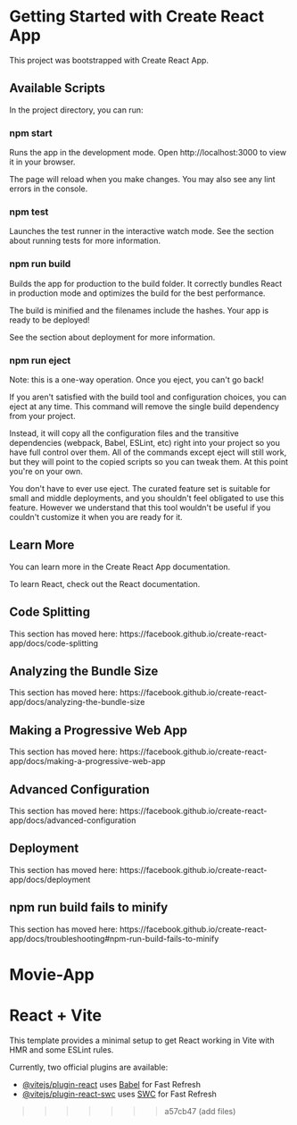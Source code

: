 <h1>Getting Started with Create React App</h1>
This project was bootstrapped with Create React App.

<h2>Available Scripts</h2>
In the project directory, you can run:

<h3>npm start</h3>
Runs the app in the development mode.
Open http://localhost:3000 to view it in your browser.

The page will reload when you make changes.
You may also see any lint errors in the console.

<h3>npm test</h3>
Launches the test runner in the interactive watch mode.
See the section about running tests for more information.

<h3>npm run build</h3>
Builds the app for production to the build folder.
It correctly bundles React in production mode and optimizes the build for the best performance.

The build is minified and the filenames include the hashes.
Your app is ready to be deployed!

See the section about deployment for more information.

<h3>npm run eject</h3>
Note: this is a one-way operation. Once you eject, you can't go back!

If you aren't satisfied with the build tool and configuration choices, you can eject at any time. This command will remove the single build dependency from your project.

Instead, it will copy all the configuration files and the transitive dependencies (webpack, Babel, ESLint, etc) right into your project so you have full control over them. All of the commands except eject will still work, but they will point to the copied scripts so you can tweak them. At this point you're on your own.

You don't have to ever use eject. The curated feature set is suitable for small and middle deployments, and you shouldn't feel obligated to use this feature. However we understand that this tool wouldn't be useful if you couldn't customize it when you are ready for it.

<h2>Learn More</h2>
You can learn more in the Create React App documentation.

To learn React, check out the React documentation.

<h2>Code Splitting</h2>
This section has moved here: https://facebook.github.io/create-react-app/docs/code-splitting

<h2>Analyzing the Bundle Size</h2>
This section has moved here: https://facebook.github.io/create-react-app/docs/analyzing-the-bundle-size

<h2>Making a Progressive Web App</h2>
This section has moved here: https://facebook.github.io/create-react-app/docs/making-a-progressive-web-app

<h2>Advanced Configuration</h2>
This section has moved here: https://facebook.github.io/create-react-app/docs/advanced-configuration

<h2>Deployment</h2>
This section has moved here: https://facebook.github.io/create-react-app/docs/deployment

<h2>npm run build fails to minify</h2>
This section has moved here: https://facebook.github.io/create-react-app/docs/troubleshooting#npm-run-build-fails-to-minify

# Movie-App

# React + Vite

This template provides a minimal setup to get React working in Vite with HMR and some ESLint rules.

Currently, two official plugins are available:

- [@vitejs/plugin-react](https://github.com/vitejs/vite-plugin-react/blob/main/packages/plugin-react/README.md) uses [Babel](https://babeljs.io/) for Fast Refresh
- [@vitejs/plugin-react-swc](https://github.com/vitejs/vite-plugin-react-swc) uses [SWC](https://swc.rs/) for Fast Refresh
>>>>>>> a57cb47 (add files)
